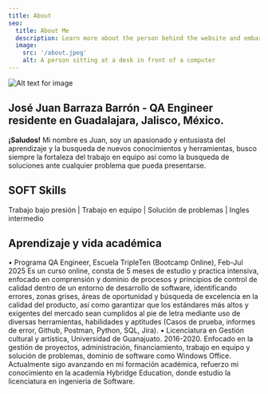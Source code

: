 ```yaml
---
title: About
seo:
  title: About Me
  description: Learn more about the person behind the website and embark on a journey of inspiration and shared experiences.
  image:
    src: '/about.jpeg'
    alt: A person sitting at a desk in front of a computer
---
```


![Alt text for image](/about.jpeg)


## José Juan Barraza Barrón - QA Engineer residente en Guadalajara, Jalisco, México.

**¡Saludos!** Mi nombre es Juan, soy un apasionado y entusiasta del aprendizaje y la busqueda de nuevos conocimientos y herramientas, busco siempre la fortaleza del trabajo en equipo así como la busqueda de soluciones ante cualquier problema que pueda presentarse.

## SOFT Skills 

Trabajo bajo presión | Trabajo en equipo | Solución de problemas | Ingles intermedio

## Aprendizaje y vida académica

• Programa QA Engineer, Escuela TripleTen (Bootcamp Online), Feb-Jul 2025
Es un curso online, consta de 5 meses de estudio y practica intensiva, enfocado en
comprensión y dominio de procesos y principios de control de calidad dentro de un entorno
de desarrollo de software, identificando errores, zonas grises, áreas de oportunidad y
búsqueda de excelencia en la calidad del producto, así como garantizar que los estándares
más altos y exigentes del mercado sean cumplidos al pie de letra mediante uso de diversas
herramientas, habilidades y aptitudes (Casos de prueba, informes de error, Github, Postman,
Python, SQL, Jira).
• Licenciatura en Gestión cultural y artística, Universidad de Guanajuato. 2016-2020.
Enfocado en la gestión de proyectos, administración, financiamiento, trabajo en equipo y
solución de problemas, dominio de software como Windows Office.
Actualmente sigo avanzando en mi formación académica, refuerzo mi conocimiento en la academia Hybridge Education, donde estudio la licenciatura en ingenieria de Software.

